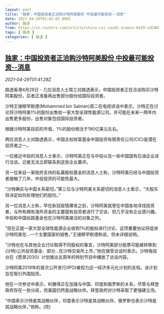 ```yaml
---
layout: post
title: "独家：中国投资者正洽购沙特阿美股份 中投最可能投资--消息"
date: 2021-04-29T02:01:02.000Z
author: 路透
from: https://cn.reuters.com/article/china-cic-saudi-aramco-0429-idCNKBS2CG047
tags: [ 路透 ]
categories: [ 路透 ]
---
```

<!--1619661662000-->
[独家：中国投资者正洽购沙特阿美股份 中投最可能投资--消息](https://cn.reuters.com/article/china-cic-saudi-aramco-0429-idCNKBS2CG047)
------

<div>
<div><i>2021-04-29T01:41:28Z</i></div><p>路透香港4月28日 - 几位消息人士周三对路透表示，中国投资者正在洽谈购买沙特阿美股份，后者正准备再出售部分股份给国际投资者。</p><p>沙特王储穆罕默德(Mohammed bin Salman)周二在电视讲话中表示，沙特正在讨论将沙特阿美1%的股份出售给一家大型全球性能源公司，并可能在未来一两年内出售更多股份，出售对象包括国际投资者。</p><p>根据沙特阿美目前的市值，1%的股份相当于190亿美元左右。</p><p>两位消息人士对路透表示，中国主权财富基金中国投资有限责任公司(CIC)是潜在投资者之一。</p><p>一位接近中投的消息人士表示，沙特阿美正在与中投以及一些中国国有石油企业进行洽谈。记者无法立即联系到这些企业置评。</p><p>另一位来自一家政府支持的私募股权基金的消息人士称，沙特阿美已经与中国投资者接触了几年，中投投资的可能性最大。</p><p>“沙特确实与中国关系密切，”第三位与沙特阿美关系密切的消息人士表示，“大股东将决定如何处理他们的股份。”</p><p>另一位消息人士称，早在新冠疫情爆发之前，沙特阿美就曾在中国各地寻找投资者，与所有拥有海外资金的主要国有投资者进行了交谈，但几乎没有企业感兴趣。中投和中国丝路基金也在沙特阿美接洽的对象之列。</p><p>“现在正就一家大型全球性能源企业收购1%的股权进行讨论，这项重要协议将促进沙特阿美在...一个主要国家的销售，”王储穆罕默德称说，但未详细说明。</p><p>“沙特也在与其他企业讨论取得不同股权的事宜，沙特阿美部分股票可能被转移到(沙特)公共投资基金、部分...在沙特交易所上市，”他在接受访谈时表示。沙特电视台在《愿景2030》计划推出五周年的特别节目中播放了访谈内容。</p><p>沙特阿美2019年的首次公开发行(IPO)被视为这一经济多元化计划的支柱。该计划旨在吸引外国投资。</p><p>他在一次参访中表示，利雅得正在加强与中国、印度和俄罗斯的关系，尽管与拜登政府存在一些分歧，但美国仍然是战略伙伴。拜登政府对沙特采取了更强硬立场。</p><p>“中国表示沙特是其战略伙伴，印度表示沙特是其战略伙伴，俄罗斯也表示沙特是其战略伙伴，”他称。(完)</p>
</div>
